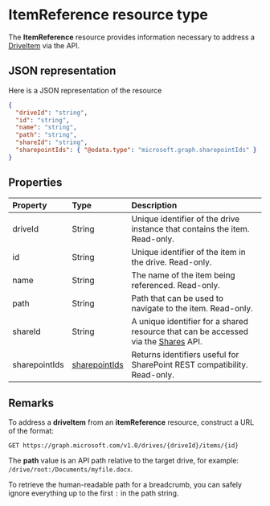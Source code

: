 # ItemReference resource type

The **ItemReference** resource provides information necessary to address a [DriveItem](driveitem.md) via the API.

## JSON representation

Here is a JSON representation of the resource

<!-- {
  "blockType": "resource",
  "optionalProperties": [ "path", "shareId", "sharepointIds" ],
  "@odata.type": "microsoft.graph.itemReference"
}-->

```json
{
  "driveId": "string",
  "id": "string",
  "name": "string",
  "path": "string",
  "shareId": "string",
  "sharepointIds": { "@odata.type": "microsoft.graph.sharepointIds" }
}
```

## Properties

| Property      | Type                              | Description                                                                                                |
| :------------ | :-------------------------------- | :--------------------------------------------------------------------------------------------------------- |
| driveId       | String                            | Unique identifier of the drive instance that contains the item. Read-only.                                 |
| id            | String                            | Unique identifier of the item in the drive. Read-only.                                                     |
| name          | String                            | The name of the item being referenced. Read-only.                                                          |
| path          | String                            | Path that can be used to navigate to the item. Read-only.                                                  |
| shareId       | String                            | A unique identifier for a shared resource that can be accessed via the [Shares](../api/shares_get.md) API. |
| sharepointIds | [sharepointIds](sharepointids.md) | Returns identifiers useful for SharePoint REST compatibility. Read-only.                                   |

## Remarks

To address a **driveItem** from an **itemReference** resource, construct a URL of the format:

```http
GET https://graph.microsoft.com/v1.0/drives/{driveId}/items/{id}
```

The **path** value is an API path relative to the target drive, for example: `/drive/root:/Documents/myfile.docx`.

To retrieve the human-readable path for a breadcrumb, you can safely ignore everything up to the first `:` in the path string.

<!-- uuid: 8fcb5dbc-d5aa-4681-8e31-b001d5168d79
2015-10-25 14:57:30 UTC -->
<!-- {
  "type": "#page.annotation",
  "description": "itemReference resource",
  "keywords": "",
  "section": "documentation",
  "tocPath": ""
}-->
